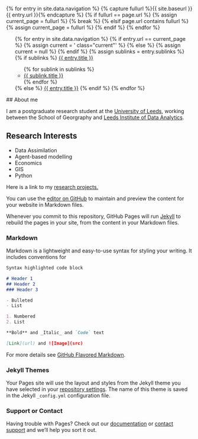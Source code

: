 {% for entry in site.data.navigation %}
{% capture fullurl %}{{ site.baseurl }}{{ entry.url }}{% endcapture %}
    {% if fullurl == page.url %}
        {% assign current_page = fullurl %}
        {% break %}
    {% elsif page.url contains fullurl %}
        {% assign current_page = fullurl %}
    {% endif %}
{% endfor %}

<!-- Then we build the nav bar. -->
<nav>
    <ul>
    {% for entry in site.data.navigation %}
        {% if entry.url == current_page %}
            {% assign current = ' class="current"' %}
        {% else %}
            <!-- We have to declare it 'null' to ensure it doesn't propagate. -->
            {% assign current = null %}
        {% endif %}
        {% assign sublinks = entry.sublinks %}
        {% if sublinks %}
        <li{{ current }}>
            <a href="{{ site.baseurl }}{{ entry.url }}">{{ entry.title }}</a>
            <ul>
                {% for sublink in sublinks %}
                <li><a href="{{ site.baseurl }}{{ sublink.url }}">{{ sublink.title }}</a></li>
                {% endfor %}
            </ul>
        </li>
        {% else %}
        <li{{ current }}><a href="{{ site.baseurl }}{{ entry.url }}">{{ entry.title }}</a></li>
        {% endif %}
    {% endfor %}
    </ul>
</nav>
## About me

I am a postgraduate research student at the [University of Leeds](https://www.leeds.ac.uk/), working between the School of Georgraphy and [Leeds Institute of Data Analytics](https://lida.leeds.ac.uk/).



## Research Interests
- Data Assimilation
- Agent-based modelling
- Economics
- GIS
- Python

Here is a link to my [research projects.](ResearchProjects.md)

You can use the [editor on GitHub](https://github.com/deborah-O/deborah-O.github.io/edit/master/index.md) to maintain and preview the content for your website in Markdown files.

Whenever you commit to this repository, GitHub Pages will run [Jekyll](https://jekyllrb.com/) to rebuild the pages in your site, from the content in your Markdown files.

### Markdown

Markdown is a lightweight and easy-to-use syntax for styling your writing. It includes conventions for

```markdown
Syntax highlighted code block

# Header 1
## Header 2
### Header 3

- Bulleted
- List

1. Numbered
2. List

**Bold** and _Italic_ and `Code` text

[Link](url) and ![Image](src)
```

For more details see [GitHub Flavored Markdown](https://guides.github.com/features/mastering-markdown/).

### Jekyll Themes

Your Pages site will use the layout and styles from the Jekyll theme you have selected in your [repository settings](https://github.com/deborah-O/deborah-O.github.io/settings). The name of this theme is saved in the Jekyll `_config.yml` configuration file.

### Support or Contact

Having trouble with Pages? Check out our [documentation](https://help.github.com/categories/github-pages-basics/) or [contact support](https://github.com/contact) and we’ll help you sort it out.
